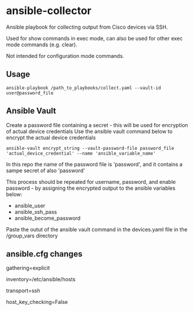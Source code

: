 # ansible-collector

Ansible playbook for collecting output from Cisco devices via SSH.

Used for show commands in exec mode, can also be used for other exec mode commands (e.g. clear).

Not intended for configuration mode commands.

## Usage
```
ansible-playbook /path_to_playbooks/collect.yaml --vault-id user@password_file
```

## Ansible Vault

Create a password file containing a secret - this will be used for encryption of actual device credentials
Use the ansible vault command below to encrypt the actual device credentials
```
ansible-vault encrypt_string --vault-password-file password_file 'actual_device_credential' --name 'ansible_variable_name'
```
In this repo the name of the password file is 'password', and it contains a sampe secret of also 'password'

This process should be repeated for username, password, and enable password - by assigning the encrypted output to the ansible variables below:

- ansible_user
- ansible_ssh_pass
- ansible_become_password

Paste the outut of the ansible vault command in the devices.yaml file in the /group_vars directory

## ansible.cfg changes
gathering=explicit

inventory=/etc/ansible/hosts

transport=ssh

host_key_checking=False
